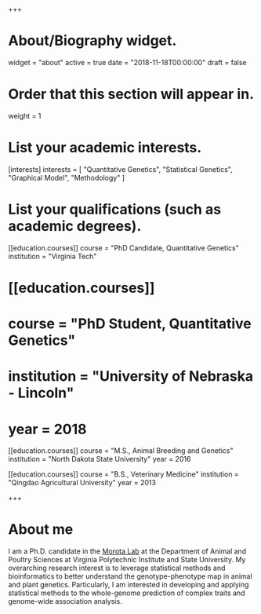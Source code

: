 +++
# About/Biography widget.
widget = "about"
active = true
date = "2018-11-18T00:00:00"
draft = false

# Order that this section will appear in.
weight = 1

# List your academic interests.
[interests]
    interests = [
    "Quantitative Genetics",
    "Statistical Genetics",
    "Graphical Model",
    "Methodology"
  ]

# List your qualifications (such as academic degrees).

[[education.courses]]
  course = "PhD Candidate, Quantitative Genetics"
  institution = "Virginia Tech"

# [[education.courses]]
# course = "PhD Student, Quantitative Genetics"
# institution = "University of Nebraska - Lincoln"
# year = 2018
  
[[education.courses]]
  course = "M.S., Animal Breeding and Genetics"
  institution = "North Dakota State University"
  year = 2016

[[education.courses]]
  course = "B.S., Veterinary Medicine"
  institution = "Qingdao Agricultural University"
  year = 2013
 
+++

# About me

I am a Ph.D. candidate in the [Morota Lab](http://morotalab.org/) at the Department of Animal and Poultry Sciences 
at Virginia Polytechnic Institute and State University. My overarching research interest is to leverage statistical methods and bioinformatics to better understand the genotype-phenotype map in animal and plant genetics. Particularly, I am interested in developing and applying statistical methods to the whole-genome prediction of complex traits and genome-wide association analysis.
